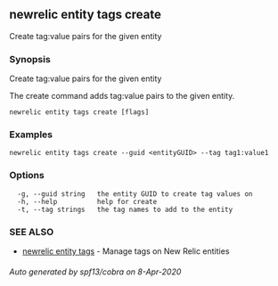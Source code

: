 ## newrelic entity tags create

Create tag:value pairs for the given entity

### Synopsis

Create tag:value pairs for the given entity

The create command adds tag:value pairs to the given entity.


```
newrelic entity tags create [flags]
```

### Examples

```
newrelic entity tags create --guid <entityGUID> --tag tag1:value1
```

### Options

```
  -g, --guid string   the entity GUID to create tag values on
  -h, --help          help for create
  -t, --tag strings   the tag names to add to the entity
```

### SEE ALSO

* [newrelic entity tags](newrelic_entity_tags.md)	 - Manage tags on New Relic entities

###### Auto generated by spf13/cobra on 8-Apr-2020
